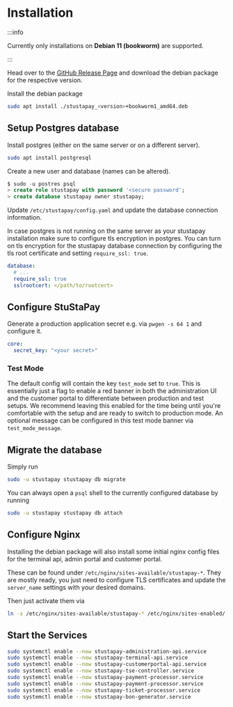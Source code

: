 # Installation

:::info

Currently only installations on **Debian 11 (bookworm)** are supported.

:::

Head over to the [GitHub Release Page](https://github.com/stustapay/stustapay/releases) and download the debian package for the respective version.

Install the debian package

```bash
sudo apt install ./stustapay_<version>+bookworm1_amd64.deb
```

## Setup Postgres database

Install postgres (either on the same server or on a different server).

```bash
sudo apt install postgresql
```

Create a new user and database (names can be altered).

```sql
$ sudo -u postres psql
> create role stustapay with password '<secure password';
> create database stustapay owner stustapay;
```

Update `/etc/stustapay/config.yaml` and update the database connection information.

In case postgres is not running on the same server as your stustapay installation make sure to configure tls encryption in postgres.
You can turn on tls encryption for the stustapay database connection by configuring the tls root certificate and setting `require_ssl: true`.

```yaml title="/etc/stustapay/config.yaml"
database:
  # ...
  require_ssl: true
  sslrootcert: </path/to/rootcert>
```

## Configure StuStaPay

Generate a production application secret e.g. via `pwgen -s 64 1` and configure it.

```yaml title="/etc/stustapay/config.yaml"
core:
  secret_key: "<your secret>"
```

### Test Mode

The default config will contain the key `test_mode` set to `true`.
This is essentially just a flag to enable a red banner in both the administration UI and the customer portal to differentiate between production and test setups.
We recommend leaving this enabled for the time being until you're comfortable with the setup and are ready to switch to production mode.
An optional message can be configured in this test mode banner via `test_mode_message`.

## Migrate the database

Simply run

```bash
sudo -u stustapay stustapay db migrate
```

You can always open a `psql` shell to the currently configured database by running

```bash
sudo -u stustapay stustapay db attach
```

## Configure Nginx

Installing the debian package will also install some initial nginx config files for the terminal api, admin portal and customer portal.

These can be found under `/etc/nginx/sites-available/stustapay-*`.
They are mostly ready, you just need to configure TLS certificates and update the `server_name` settings with your desired domains.

Then just activate them via

```bash
ln -s /etc/nginx/sites-available/stustapay-* /etc/nginx/sites-enabled/
```

## Start the Services

```bash
sudo systemctl enable --now stustapay-administration-api.service
sudo systemctl enable --now stustapay-terminal-api.service
sudo systemctl enable --now stustapay-customerportal-api.service
sudo systemctl enable --now stustapay-tse-controller.service
sudo systemctl enable --now stustapay-payment-processor.service
sudo systemctl enable --now stustapay-payment-processor.service
sudo systemctl enable --now stustapay-ticket-processor.service
sudo systemctl enable --now stustapay-bon-generator.service
```
